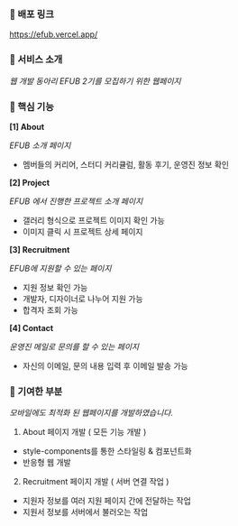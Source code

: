 ### 📌 배포 링크
https://efub.vercel.app/

### 📌 서비스 소개

*웹 개발 동아리 EFUB 2기를 모집하기 위한 웹페이지*

### 📌 핵심 기능

**[1] About**

*EFUB 소개 페이지*
- 멤버들의 커리어, 스터디 커리큘럼, 활동 후기, 운영진 정보 확인

**[2] Project**

*EFUB 에서 진행한 프로젝트 소개 페이지*
- 갤러리 형식으로 프로젝트 이미지 확인 가능
- 이미지 클릭 시 프로젝트 상세 페이지

**[3] Recruitment**

*EFUB에 지원할 수 있는 페이지*
- 지원 정보 확인 가능
- 개발자, 디자이너로 나누어 지원 가능
- 합격자 조회 가능

**[4] Contact**

*운영진 메일로 문의를 할 수 있는 페이지*
- 자신의 이메일, 문의 내용 입력 후 이메일 발송 가능

### 📌 기여한 부분

*모바일에도 최적화 된 웹페이지를 개발하였습니다.*

1. About 페이지 개발 ( 모든 기능 개발 )
- style-components를 통한 스타일링 & 컴포넌트화
- 반응형 웹 개발
    
2. Recruitment 페이지 개발 ( 서버 연결 작업 )
- 지원자 정보를 여러 지원 페이지 간에 전달하는 작업
- 지원서 정보를 서버에서 불러오는 작업
